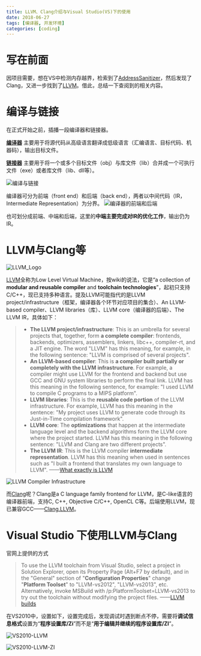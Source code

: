 ```yaml
---
title: LLVM、Clang介绍与Visual Studio(VS)下的使用
date: 2018-06-27
tags: [编译器, 开发环境]
categories: [coding]
---
```



# 写在前面

因项目需要，想在VS中检测内存越界，检索到了[AddressSanitizer][1]，然后发现了Clang，又进一步找到了[LLVM][2]。借此，总结一下查阅到的相关内容。

# 编译与链接

在正式开始之前，插播一段编译器和链接器。

**[编译器][2]** 主要用于将源代码从高级语言翻译成低级语言（汇编语言、目标代码、机器码），输出目标文件。

**[链接器][3]** 主要用于将一个或多个目标文件（obj）与库文件（lib）合并成一个可执行文件（exe）或者库文件（lib、dll等）。

![编译与链接](https://s1.ax1x.com/2018/11/18/FSpgnH.png)

编译器可分为前端（front end）和后端（back end），两者以中间代码（IR，Intermediate Representation）为分界。
![编译器的前端和后端](https://s1.ax1x.com/2018/11/18/FSp2Bd.png)

也可划分成前端、中端和后端，这里的**中端主要完成对IR的优化工作**，输出仍为IR。

# LLVM与Clang等

![LLVM_Logo](https://s1.ax1x.com/2018/11/18/FSpRHA.png)

[LLVM][4]全称为Low Level Virtual Machine，按wiki的说法，它是“a collection of **modular and reusable compiler** and **toolchain technologies**”，起初只支持C/C++，现已支持多种语言。提及LLVM可能指代的是LLVM project/infrastructure（框架，编译器各个环节对应项目的集合）、An LLVM-based compiler、LLVM libraries（库）、LLVM core（编译器的后端）、The LLVM IR，具体如下：

> - **The LLVM project/infrastructure**: This is an umbrella for several projects that, together, form **a complete compiler**: frontends, backends, optimizers, assemblers, linkers, libc++, compiler-rt, and a JIT engine. The word "LLVM" has this meaning, for example, in the following sentence: "LLVM is comprised of several projects".
> - **An LLVM-based compiler**: This is **a compiler built partially or completely with the LLVM infrastructure**. For example, a compiler might use LLVM for the frontend and backend but use GCC and GNU system libraries to perform the final link. LLVM has this meaning in the following sentence, for example: "I used LLVM to compile C programs to a MIPS platform".
> - **LLVM libraries**: This is the **reusable code portion** of the LLVM infrastructure. For example, LLVM has this meaning in the sentence: "My project uses LLVM to generate code through its Just-in-Time compilation framework".
> - **LLVM core**: The **optimizations** that happen at the intermediate language level and the backend algorithms form the LLVM core where the project started. LLVM has this meaning in the following sentence: "LLVM and Clang are two different projects".
> - **The LLVM IR**: This is the LLVM compiler **intermediate representation**. LLVM has this meaning when used in sentences such as "I built a frontend that translates my own language to LLVM".
——[What exactly is LLVM](https://stackoverflow.com/questions/2354725/what-exactly-is-llvm)

![LLVM Compiler Infrastructure](https://s1.ax1x.com/2018/11/18/FSphNt.png)

而[Clang][5]呢？Clang是a C language family frontend for LLVM，是C-like语言的编译器前端，支持C, C++, Objective C/C++, OpenCL C等。后端使用LLVM，现已兼容GCC——[Clang.LLVM](https://clang.llvm.org/)。

# Visual Studio 下使用LLVM与Clang

官网上提供的方式

> To use the LLVM toolchain from Visual Studio, select a project in Solution Explorer, open its Property Page (Alt+F7 by default), and in the "General" section of "**Configuration Properties**" change "**Platform Toolset**" to "LLVM-vs2012", "LLVM-vs2013", etc.
Alternatively, invoke MSBuild with /p:PlatformToolset=LLVM-vs2013 to try out the toolchain without modifying the project files.
——[LLVM builds](http://llvm.org/builds/)

在VS2010中，设置如下，设置完成后，发现调试时遇到断点不停，需要将**调试信息格式**设置为“**程序设置库/Zi**”而不是“**用于编辑并继续的程序设置库/ZI**”。

![VS2010-LLVM](https://s1.ax1x.com/2018/11/18/FSpo38.png)

![VS2010-LLVM-ZI](https://s1.ax1x.com/2018/11/18/FSp7jg.png)


[1]: https://github.com/google/sanitizers
[2]: https://wiki2.org/en/Compiler
[3]: https://wiki2.org/en/Linker_(computing)
[4]: http://llvm.org/
[5]: https://wiki2.org/en/Clang